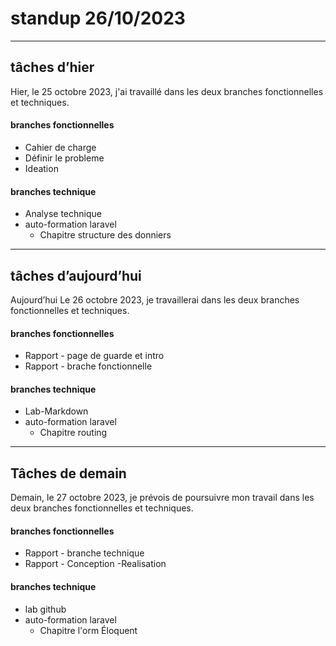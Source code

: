 # standup 26/10/2023

---

## tâches d’hier

Hier, le 25 octobre 2023, j'ai travaillé dans les deux branches fonctionnelles et techniques.

#### branches fonctionnelles

- Cahier de charge
- Définir le probleme
- Ideation

#### branches technique

- Analyse technique
- auto-formation laravel
  - Chapitre structure des donniers

---

## tâches d’aujourd’hui

Aujourd’hui Le 26 octobre 2023, je travaillerai dans les deux branches fonctionnelles et techniques.

#### branches fonctionnelles

- Rapport - page de guarde et intro
- Rapport - brache fonctionnelle

#### branches technique

- Lab-Markdown
- auto-formation laravel
  - Chapitre routing

---

## Tâches de demain

Demain, le 27 octobre 2023, je prévois de poursuivre mon travail dans les deux branches fonctionnelles et techniques.

#### branches fonctionnelles

- Rapport - branche technique
- Rapport - Conception -Realisation

#### branches technique

- lab github
- auto-formation laravel
  - Chapitre l'orm Éloquent

